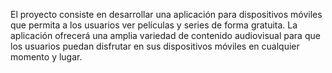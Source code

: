 El proyecto consiste en desarrollar una aplicación para dispositivos móviles que permita a los usuarios ver películas y series de forma gratuita. La aplicación ofrecerá una amplia variedad de contenido audiovisual para que los usuarios puedan disfrutar en sus dispositivos móviles en cualquier momento y lugar.
